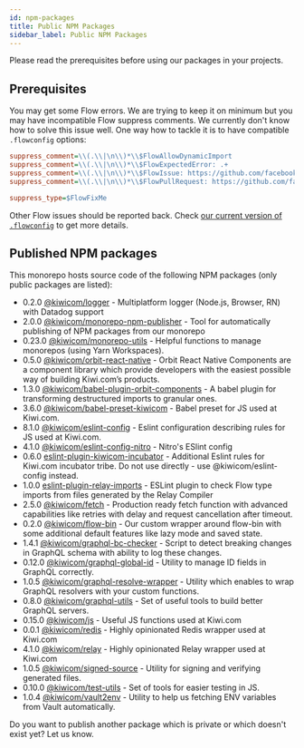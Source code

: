```yaml
---
id: npm-packages
title: Public NPM Packages
sidebar_label: Public NPM Packages
---
```


Please read the prerequisites before using our packages in your projects.

## Prerequisites

You may get some Flow errors. We are trying to keep it on minimum but you may have incompatible Flow suppress comments. We currently don't know how to solve this issue well. One way how to tackle it is to have compatible `.flowconfig` options:

```ini
suppress_comment=\\(.\\|\n\\)*\\$FlowAllowDynamicImport
suppress_comment=\\(.\\|\n\\)*\\$FlowExpectedError: .+
suppress_comment=\\(.\\|\n\\)*\\$FlowIssue: https://github.com/facebook/flow/issues/[0-9]+
suppress_comment=\\(.\\|\n\\)*\\$FlowPullRequest: https://github.com/facebook/flow/pull/[0-9]+

suppress_type=$FlowFixMe
```

Other Flow issues should be reported back. Check [our current version of `.flowconfig`](https://gitlab.skypicker.com/incubator/universe/blob/master/.flowconfig) to get more details.

## Published NPM packages

This monorepo hosts source code of the following NPM packages (only public packages are listed):

<!-- AUTOMATOR:UPDATE_DOCS -->

- 0.2.0 [@kiwicom/logger](https://gitlab.skypicker.com/incubator/universe/tree/master/src/core/logger) - Multiplatform logger (Node.js, Browser, RN) with Datadog support
- 2.0.0 [@kiwicom/monorepo-npm-publisher](https://github.com/kiwicom/monorepo-npm-publisher) - Tool for automatically publishing of NPM packages from our monorepo
- 0.23.0 [@kiwicom/monorepo-utils](https://github.com/kiwicom/monorepo-utils) - Helpful functions to manage monorepos (using Yarn Workspaces).
- 0.5.0 [@kiwicom/orbit-react-native](https://gitlab.skypicker.com/incubator/universe/tree/master/src/incubator/orbit-react-native) - Orbit React Native Components are a component library which provide developers with the easiest possible way of building Kiwi.com’s products.
- 1.3.0 [@kiwicom/babel-plugin-orbit-components](https://github.com/kiwicom/babel-plugin-orbit-components) - A babel plugin for transforming destructured imports to granular ones.
- 3.6.0 [@kiwicom/babel-preset-kiwicom](https://github.com/kiwicom/babel-preset-kiwicom) - Babel preset for JS used at Kiwi.com.
- 8.1.0 [@kiwicom/eslint-config](https://github.com/kiwicom/eslint-config-kiwicom) - Eslint configuration describing rules for JS used at Kiwi.com.
- 4.1.0 [@kiwicom/eslint-config-nitro](https://github.com/kiwicom/eslint-config-nitro) - Nitro's ESlint config
- 0.6.0 [eslint-plugin-kiwicom-incubator](https://gitlab.skypicker.com/incubator/universe/tree/master/src/packages/eslint-plugin-kiwicom-incubator) - Additional Eslint rules for Kiwi.com incubator tribe. Do not use directly - use @kiwicom/eslint-config instead.
- 1.0.0 [eslint-plugin-relay-imports](https://github.com/kiwicom/eslint-plugin-relay-imports) - ESLint plugin to check Flow type imports from files generated by the Relay Compiler
- 2.5.0 [@kiwicom/fetch](https://github.com/kiwicom/fetch) - Production ready fetch function with advanced capabilities like retries with delay and request cancellation after timeout.
- 0.2.0 [@kiwicom/flow-bin](https://gitlab.skypicker.com/incubator/universe/tree/master/src/packages/flow-bin) - Our custom wrapper around flow-bin with some additional default features like lazy mode and saved state.
- 1.4.1 [@kiwicom/graphql-bc-checker](https://github.com/kiwicom/graphql-bc-checker) - Script to detect breaking changes in GraphQL schema with ability to log these changes.
- 0.12.0 [@kiwicom/graphql-global-id](https://github.com/kiwicom/graphql-global-id) - Utility to manage ID fields in GraphQL correctly.
- 1.0.5 [@kiwicom/graphql-resolve-wrapper](https://github.com/kiwicom/graphql-resolve-wrapper) - Utility which enables to wrap GraphQL resolvers with your custom functions.
- 0.8.0 [@kiwicom/graphql-utils](https://gitlab.skypicker.com/incubator/universe/tree/master/src/packages/graphql-utils) - Set of useful tools to build better GraphQL servers.
- 0.15.0 [@kiwicom/js](https://github.com/kiwicom/js) - Useful JS functions used at Kiwi.com
- 0.0.1 [@kiwicom/redis](https://gitlab.skypicker.com/incubator/universe/tree/master/src/packages/redis) - Highly opinionated Redis wrapper used at Kiwi.com
- 4.1.0 [@kiwicom/relay](https://github.com/kiwicom/relay) - Highly opinionated Relay wrapper used at Kiwi.com
- 1.0.5 [@kiwicom/signed-source](https://gitlab.skypicker.com/incubator/universe/tree/master/src/packages/signed-source) - Utility for signing and verifying generated files.
- 0.10.0 [@kiwicom/test-utils](https://gitlab.skypicker.com/incubator/universe/tree/master/src/packages/test-utils) - Set of tools for easier testing in JS.
- 1.0.4 [@kiwicom/vault2env](https://github.com/kiwicom/vault2env-js) - Utility to help us fetching ENV variables from Vault automatically.

<!-- /AUTOMATOR:UPDATE_DOCS -->

Do you want to publish another package which is private or which doesn't exist yet? Let us know.
